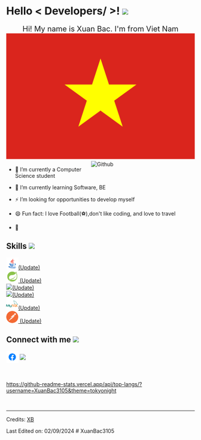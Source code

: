 
<p align='center'>
  <h1> Hello < Developers/ >! <img src = "https://raw.githubusercontent.com/MartinHeinz/MartinHeinz/master/wave.gif" width = 30px> </h1>
</p>


<div style="text-align: center; font-size: 20px;">
  Hi! My name is Xuan Bac. I'm from Viet Nam <img with='32px' src="imgs/vietnam.webp">
</div>

<img width="55%" align="right" alt="Github" src="https://raw.githubusercontent.com/onimur/.github/master/.resources/git-header.svg" />

- 🔭 I’m currently a Computer Science student
  
- 🌱 I’m currently learning Software, BE
  
- ⚡ I’m looking for opportunities to develop myself
  
- 😄 Fun fact: I love Football(⚽),don't like coding, and love to travel
  
- 💬
  


<h2> Skills <img src = "https://media2.giphy.com/media/QssGEmpkyEOhBCb7e1/giphy.gif?cid=ecf05e47a0n3gi1bfqntqmob8g9aid1oyj2wr3ds3mg700bl&rid=giphy.gif" width = 32px> </h2>
<a href= https://github.com/XuanBac3105?tab=repositories > <img width ='32px' src ='imgs/icons8-java-48.png'>(Update)</a>
<br>
<a href= https://github.com/XuanBac3105?tab=repositories > <img width ='32px' src ='imgs/icons8-spring-boot-48.png'> (Update)</a>
<br>
<a href= https://github.com/XuanBac3105?tab=repositories > <img width ='32px' src ='https://raw.githubusercontent.com/rahulbanerjee26/githubAboutMeGenerator/main/icons/css.svg'>(Update)</a>
<br>
<a href= https://github.com/XuanBac3105?tab=repositories > <img width ='32px' src ='https://raw.githubusercontent.com/rahulbanerjee26/githubAboutMeGenerator/main/icons/html.svg'>(Update) </a>
<br>
<a href= https://github.com/XuanBac3105?tab=repositories > <img width ='32px' src ='imgs/icons8-mysql-logo-48.png'>(Update) </a>
<br>
<a href= https://github.com/XuanBac3105?tab=repositories > <img width ='32px' src ='imgs/icons8-postman-is-the-only-complete-api-development-environment-48.png'> (Update)</a>





<h2> Connect with me <img src='https://raw.githubusercontent.com/ShahriarShafin/ShahriarShafin/main/Assets/handshake.gif' width="100px"> </h2>
<a href = 'https://www.facebook.com/d.v.xuanbac'> <img width = '32px' align= 'center' src="imgs/fb.png"/></a> 
<a href = 'https://github.com/XuanBac3105'> <img width = '32px' align= 'center' src="https://raw.githubusercontent.com/rahulbanerjee26/githubAboutMeGenerator/main/icons/github.svg"/></a>
  
<br>
<br>
<br>
  

https://github-readme-stats.vercel.app/api/top-langs/?username=XuanBac3105&theme=tokyonight



<br>


-----
Credits: [XB](https://github.com/XuanBac3105)

Last Edited on: 02/09/2024
#   X u a n B a c 3 1 0 5 
 
 
